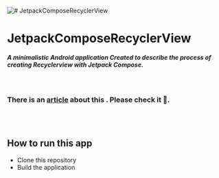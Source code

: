 ![# JetpackComposeRecyclerView](https://user-images.githubusercontent.com/32593150/155209635-b4582329-aaf3-4c92-b829-d75451311aa1.jpg)

# JetpackComposeRecyclerView
***A minimalistic Android application Created to describe the process of creating Recyclerview with Jetpack Compose.***

### <br/><br/>There is an [ article](https://farhan-tanvir.medium.com/how-to-use-jetpack-compose-for-recyclerview-a38e65cc7b63) about this . Please check it 🙏.


## <br/><br/> How to run this app

- Clone this repository
- Build the application

